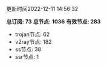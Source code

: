 更新时间2022-12-11 14:56:32

**总订阅: 73**
**总节点: 1036**
**有效节点: 283**
- trojan节点: 62
- v2ray节点: 182
- ss节点: 38
- ssr节点: 1
